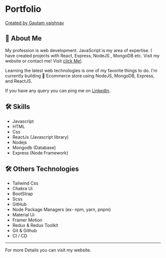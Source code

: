 # Portfolio

[Created by Gautam vaishnav](https://gautamvaishnav.netlify.app/)



## 🚀 About Me

My profession is web development. JavaScript is my area of expertise. I have created projects with React, Express, NodeJS , MongoDB etc. Visit my website or contact me! Visit [click Me!](https://gautamvaishnav.netlify.app/).

Learning the latest web technologies is one of my favorite things to do. I'm currently building 🛒 Ecommerce store using NodeJS, MongoDB, Express, and ReactJS.

If you have any query you can ping me on [LinkedIn](https://www.linkedin.com/in/gautamvaishnav/).


## 🛠 Skills

- Javascript
- HTML
- Css
- ReactJs (Javascript library)
- Nodejs
- Mongodb (Database)
- Express (Node Framework)

## 🛠 Others Technologies 

- Tailwind Css
- Chakra Ui
- BootStrap
- Scss
- GitHub
- Node Package Managers (ex- npm, yarn, pnpm)
- Material Ui
- Framer Motion
- Redux & Redux Toolkit
- Git & Github
- CI / CD

-----

For more Details you can visit my website.
